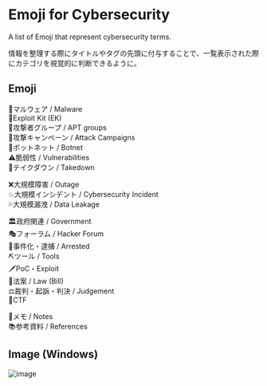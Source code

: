 # Emoji for Cybersecurity
A list of Emoji that represent cybersecurity terms.

情報を整理する際にタイトルやタグの先頭に付与することで、一覧表示された際にカテゴリを視覚的に判断できるように。
  
## Emoji
🎃マルウェア / Malware  
🧨Exploit Kit (EK)  
🤡攻撃者グループ / APT groups  
📢攻撃キャンペーン / Attack Campaigns   
🌌ボットネット / Botnet  
⚠脆弱性 / Vulnerabilities  
👮テイクダウン / Takedown  
  
❌大規模障害 / Outage   
💥大規模インシデント / Cybersecurity Incident  
💦大規模漏洩 / Data Leakage  
  
🏛政府関連 / Government  
🎭フォーラム / Hacker Forum  
🚨事件化・逮捕 / Arrested   
⛏ツール / Tools  
🗡PoC・Exploit  
📘法案 / Law (Bill)  
⚖裁判・起訴・判決 / Judgement   
🚩CTF  

📑メモ / Notes    
📚参考資料 / References  


## Image (Windows)
![image](https://user-images.githubusercontent.com/37587727/118131546-a0de7080-b439-11eb-9a37-8f2f26fd2640.png)
